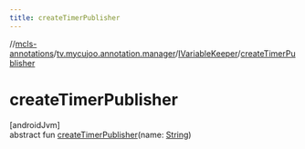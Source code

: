 ```yaml
---
title: createTimerPublisher
---
```

//[mcls-annotations](../../../index.html)/[tv.mycujoo.annotation.manager](../index.html)/[IVariableKeeper](index.html)/[createTimerPublisher](create-timer-publisher.html)



# createTimerPublisher



[androidJvm]\
abstract fun [createTimerPublisher](create-timer-publisher.html)(name: [String](https://kotlinlang.org/api/latest/jvm/stdlib/kotlin/-string/index.html))




